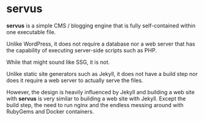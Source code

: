 # servus

**servus** is a simple CMS / blogging engine that is fully self-contained within one executable file.

Unlike WordPress, it does not require a database nor a web server that has the capability of executing server-side scripts such as PHP.

While that might sound like SSG, it is not.

Unlike static site generators such as Jekyll, it does not have a build step nor does it require a web server to actually serve the files.

However, the design is heavily influenced by Jekyll and building a web site with **servus** is very similar to building a web site with Jekyll. Except the build step, the need to run nginx and the endless messing around with RubyGems and Docker containers.
